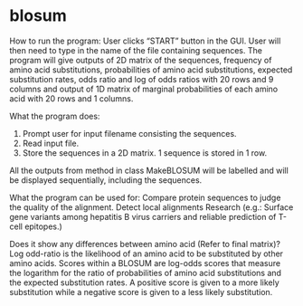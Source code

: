 # blosum

How to run the program:
User clicks “START” button in the GUI. User will then need to type in the name of the file containing sequences. The program will give outputs of 2D matrix of the sequences, frequency of amino acid substitutions, probabilities of amino acid substitutions, expected substitution rates, odds ratio and log of odds ratios with 20 rows and 9 columns and output of 1D matrix of marginal probabilities of each amino acid with 20 rows and 1 columns.

What the program does:
1. Prompt user for input filename consisting the sequences.
2. Read input file.
3. Store the sequences in a 2D matrix. 1 sequence is stored in 1 row.

All the outputs from method in class MakeBLOSUM will be labelled and will be
displayed sequentially, including the sequences.

What the program can be used for:
Compare protein sequences to judge the quality of the alignment.
Detect local alignments
Research (e.g.: Surface gene variants among hepatitis B virus carriers and reliable prediction of T-cell epitopes.)

Does it show any differences between amino acid (Refer to final matrix)?
Log odd-ratio is the likelihood of an amino acid to be substituted by other amino acids. Scores within a BLOSUM are log-odds scores that measure the logarithm for the ratio of probabilities of amino acid substitutions and the expected substitution rates. A positive score is given to a more likely substitution while a negative score is given to a less likely substitution.
   
